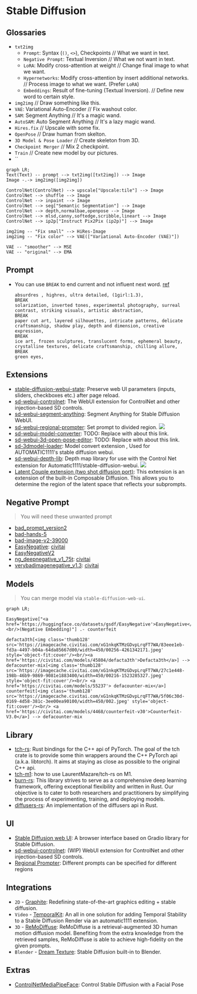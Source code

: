 # Stable Diffusion

## Glossaries

- `txt2img`
  - `Prompt`: Syntax (`()`, `<>`), Checkpoints // What we want in text.
  - `Negative Prompt`: Textual Inversion // What we not want in text.
  - `LoRA`: Modify cross-attention at weight // Change final image to what we want.
  - `Hypernetworks`: Modify cross-attention by insert additional networks. // Process image to what we want. (Prefer `LoRA`)
  - `Embeddings`: Result of fine-tuning (Textual Inversion). // Define new word to certain style.
- `img2img` // Draw something like this.
- `VAE`: Variational Auto-Encoder // Fix washout color.
- `SAM`: Segment Anything // It's a magic wand.
- `AutoSAM`: Auto Segment Anything // It's a lazy magic wand.
- `Hires.fix` // Upscale with some fix.
- `OpenPose` // Draw human from skelton.
- `3D Model & Pose Loader` // Create skeleton from 3D.
- `Checkpoint Merger` // Mix 2 checkpoint.
- `Train` // Create new model by our pictures.
- ``

```mermaid
graph LR;
Text(Text) -- prompt --> txt2img([txt2img]) --> Image
Image -.-> img2img([img2img])

ControlNet(ControlNet) --> upscale["Upscale:tile"] --> Image
ControlNet --> shuffle --> Image
ControlNet --> inpaint --> Image
ControlNet --> seg["Semantic Segmentation"] --> Image
ControlNet --> depth,normalbae,openpose --> Image
ControlNet --> mlsd,canny,softedge,scribble,lineart --> Image
ControlNet --> ip2p["Instruct Pix2Pix (ip2p)"] --> Image

img2img -- "Fix small" --> HiRes-Image
img2img -- "Fix color" --> VAE(["Variational Auto-Encoder (VAE)"])

VAE -- "smoother" --> MSE
VAE -- "original" --> EMA
```
## Prompt
- You can use `BREAK` to end current and not influent next word. [ref](https://br-d.fanbox.cc/posts/5731955)
  ```
  absurdres , highres, ultra detailed, (1girl:1.3),
  BREAK
  solarization, inverted tones, experimental photography, surreal contrast, striking visuals, artistic abstraction,
  BREAK
  paper cut art, layered silhouettes, intricate patterns, delicate craftsmanship, shadow play, depth and dimension, creative expression,
  BREAK
  ice art, frozen sculptures, translucent forms, ephemeral beauty, crystalline textures, delicate craftsmanship, chilling allure,
  BREAK
  green eyes,
  ```

## Extensions
- [stable-diffusion-webui-state](https://github.com/ilian6806/stable-diffusion-webui-state): Preserve web UI parameters (inputs, sliders, checkboxes etc.) after page reload.
- [sd-webui-controlnet](https://github.com/Mikubill/sd-webui-controlnet): The WebUI extension for ControlNet and other injection-based SD controls.
- [sd-webui-segment-anything](https://github.com/continue-revolution/sd-webui-segment-anything): Segment Anything for Stable Diffusion WebUI.
- [sd-webui-regional-prompter](https://github.com/hako-mikan/sd-webui-regional-prompter): Set prompt to divided region.
  ![](https://github.com/hako-mikan/sd-webui-regional-prompter/raw/imgs/2d.jpg)
- [sd-webui-model-converter](https://github.com/Akegarasu/sd-webui-model-converter): TODO: Replace with about this link.
- [sd-webui-3d-open-pose-editor](https://github.com/nonnonstop/sd-webui-3d-open-pose-editor): TODO: Replace with about this link.
- [sd-3dmodel-loader](https://github.com/jtydhr88/sd-3dmodel-loader): Model convert extension , Used for AUTOMATIC1111's stable diffusion webui.
- [sd-webui-depth-lib](https://github.com/jexom/sd-webui-depth-lib): Depth map library for use with the Control Net extension for Automatic1111/stable-diffusion-webui.
  ![](https://github.com/jexom/sd-webui-depth-lib/raw/main/images/ui.png)
- [Latent Couple extension (two shot diffusion port)](https://github.com/opparco/stable-diffusion-webui-two-shot): This extension is an extension of the built-in Composable Diffusion. This allows you to determine the region of the latent space that reflects your subprompts.

## Negative Prompt
> You will need these unwanted prompt
- [bad_prompt_version2](https://huggingface.co/datasets/Nerfgun3/bad_prompt/resolve/main/bad_prompt_version2.pt)
- [bad-hands-5](https://huggingface.co/yesyeahvh/bad-hands-5/resolve/main/bad-hands-5.pt)
- [bad-image-v2-39000](https://huggingface.co/Xynon/models/resolve/main/experimentals/TI/bad-image-v2-39000.pt)
- [EasyNegative](https://huggingface.co/datasets/gsdf/EasyNegative/resolve/main/EasyNegative.safetensors): [civitai](https://civitai.com/models/7808/easynegative)
- [EasyNegativeV2](https://huggingface.co/gsdf/Counterfeit-V3.0/resolve/main/embedding/EasyNegativeV2.safetensors)
- [ng_deepnegative_v1_75t](https://civitai.com/api/download/models/5637): [civitai](https://civitai.com/models/4629/deep-negative-v1x)
- [verybadimagenegative_v1.3](https://civitai.com/api/download/models/25820): [civitai](https://civitai.com/models/11772/verybadimagenegative)

## Models
> You can merge model via `stable-diffusion-web-ui`.

```mermaid
graph LR;

EasyNegative["<a href='https://huggingface.co/datasets/gsdf/EasyNegative'>EasyNegative</a><br/>(Negative Embedding)"] .- counterfeit

defacta3th[<img class='thumb128' src='https://imagecache.civitai.com/xG1nkqKTMzGDvpLrqFT7WA/83eee1eb-fd3a-4497-b04a-64da85667d00/width=450/00256-4261342171.jpeg' style='object-fit:cover'/><br/><a href='https://civitai.com/models/45804/defacta3th'>Defacta3th</a>] --> defacounter-mix[<img class='thumb128' src='https://imagecache.civitai.com/xG1nkqKTMzGDvpLrqFT7WA/27c1e448-198b-46b9-9869-9081e1883400/width=450/00216-1523285327.jpeg' style='object-fit:cover'/><br/> <a href='https://civitai.com/models/55237'> defacounter-mix</a>]
counterfeit[<img class='thumb128' src='https://imagecache.civitai.com/xG1nkqKTMzGDvpLrqFT7WA/5f06c30d-0169-4d58-381c-3ee00ea90100/width=450/002.jpeg' style='object-fit:cover'/><br/> <a href='https://civitai.com/models/4468/counterfeit-v30'>Counterfeit-V3.0</a>] --> defacounter-mix
```

## Library

- [tch-rs](https://github.com/LaurentMazare/tch-rs): Rust bindings for the C++ api of PyTorch. The goal of the tch crate is to provide some thin wrappers around the C++ PyTorch api (a.k.a. libtorch). It aims at staying as close as possible to the original C++ api.
- [tch-m1](https://github.com/ssoudan/tch-m1): how to use LaurentMazare/tch-rs on M1.
- [burn-rs](https://burn-rs.github.io/): This library strives to serve as a comprehensive deep learning framework, offering exceptional flexibility and written in Rust. Our objective is to cater to both researchers and practitioners by simplifying the process of experimenting, training, and deploying models.
- [diffusers-rs](https://github.com/LaurentMazare/diffusers-rs): An implementation of the diffusers api in Rust.

## UI

- [Stable Diffusion web UI](https://github.com/AUTOMATIC1111/stable-diffusion-webui): A browser interface based on Gradio library for Stable Diffusion.
- [sd-webui-controlnet](https://github.com/Mikubill/sd-webui-controlnet): (WIP) WebUI extension for ControlNet and other injection-based SD controls.
- [Regional Prompter](https://github.com/hako-mikan/sd-webui-regional-prompter): Different prompts can be specified for different regions

## Integrations

- `2D` - [Graphite](https://github.com/GraphiteEditor/Graphite): Redefining state-of-the-art graphics editing + stable diffusion.
- `Video` - [TemporalKit](https://github.com/CiaraStrawberry/TemporalKit): An all in one solution for adding Temporal Stability to a Stable Diffusion Render via an automatic1111 extension.
- `3D` - [ReMoDiffuse](https://mingyuan-zhang.github.io/projects/ReMoDiffuse.html): ReMoDiffuse is a retrieval-augmented 3D human motion diffusion model. Benefiting from the extra knowledge from the retrieved samples, ReMoDiffuse is able to achieve high-fidelity on the given prompts.
- `Blender` - [Dream Texture](https://github.com/carson-katri/dream-textures): Stable Diffusion built-in to Blender.

## Extras

- [ControlNetMediaPipeFace](https://huggingface.co/spaces/CrucibleAI/ControlNetMediaPipeFaceSD21): Control Stable Diffusion with a Facial Pose
